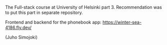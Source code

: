 The Full-stack course at University of Helsinki part 3. Recommendation was to put this part in separate repository.

Frontend and backend for the phonebook app:
https://winter-sea-4186.fly.dev/

(Juho Simojoki)

